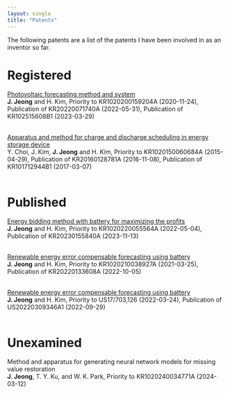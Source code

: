 ```yaml
---
layout: single
title: "Patents"
---
```


The following patents are a list of the patents I have been involved in as an inventor so far.

# __Registered__<br/>

[Photovoltaic forecasting method and system](https://patents.google.com/patent/KR102515608B1/en)<br/>
__J. Jeong__ and H. Kim, Priority to KR1020200159204A (2020-11-24), Publication of KR20220071740A (2022-05-31), Publication of KR102515608B1 (2023-03-29)<br/><br/>

[Apparatus and method for charge and discharge scheduling in energy storage device](https://patents.google.com/patent/KR101712944B1/en)<br/>
Y. Choi, J. Kim, __J. Jeong__ and H. Kim, Priority to KR1020150060684A (2015-04-29), Publication of KR20160128781A (2016-11-08), Publication of KR101712944B1 (2017-03-07)<br/><br/>

# __Published__<br/>

[Energy bidding method with battery for maximizing the profits](https://patents.google.com/patent/KR20230155840A/en)<br/>
__J. Jeong__ and H. Kim, Priority to KR1020220055564A (2022-05-04), Publication of KR20230155840A (2023-11-13)<br/><br/>

[Renewable energy error compensable forecasting using battery](https://patents.google.com/patent/KR20220133608A/en)<br/>
__J. Jeong__ and H. Kim, Priority to KR1020210038927A (2021-03-25), Publication of KR20220133608A (2022-10-05)<br/><br/>

[Renewable energy error compensable forecasting using battery](https://patents.google.com/patent/US20220309346A1/en)<br/>
__J. Jeong__ and H. Kim, Priority to US17/703,126 (2022-03-24), Publication of US20220309346A1 (2022-09-29)<br/><br/>

# __Unexamined__<br/>

Method and apparatus for generating neural network models for missing value restoration<br/>
__J. Jeong__, T. Y. Ku, and W. K. Park, Priority to KR1020240034771A (2024-03-12)<br/><br/>
